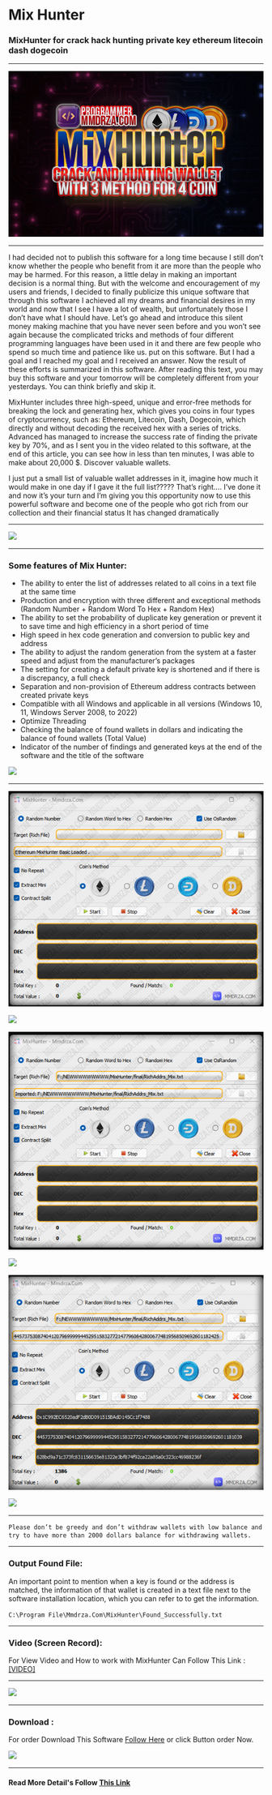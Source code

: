# Mix Hunter

### MixHunter for crack hack hunting private key ethereum litecoin dash dogecoin

---

![MixHunter for crack hack hunting private key ethereum litecoin dash dogecoin](https://raw.githubusercontent.com/Pymmdrza/MixHunter/mainx/media/MixHunter_PostCover.jpg 'MixHunter for crack hack hunting private key ethereum litecoin dash dogecoin')

---

I had decided not to publish this software for a long time because I still don’t know whether the people who benefit from it are more than the people who may be harmed. For this reason, a little delay in making an important decision is a normal thing. But with the welcome and encouragement of my users and friends, I decided to finally publicize this unique software that through this software I achieved all my dreams and financial desires in my world and now that I see I have a lot of wealth, but unfortunately those I don’t have what I should have. Let’s go ahead and introduce this silent money making machine that you have never seen before and you won’t see again because the complicated tricks and methods of four different programming languages have been used in it and there are few people who spend so much time and patience like us. put on this software. But I had a goal and I reached my goal and I received an answer. Now the result of these efforts is summarized in this software. After reading this text, you may buy this software and your tomorrow will be completely different from your yesterdays. You can think briefly and skip it.

MixHunter includes three high-speed, unique and error-free methods for breaking the lock and generating hex, which gives you coins in four types of cryptocurrency, such as: Ethereum, Litecoin, Dash, Dogecoin, which directly and without decoding the received hex with a series of tricks. Advanced has managed to increase the success rate of finding the private key by 70%, and as I sent you in the video related to this software, at the end of this article, you can see how in less than ten minutes, I was able to make about 20,000 $. Discover valuable wallets.

I just put a small list of valuable wallet addresses in it, imagine how much it would make in one day if I gave it the full list????? That’s right…. I’ve done it and now it’s your turn and I’m giving you this opportunity now to use this powerful software and become one of the people who got rich from our collection and their financial status It has changed dramatically

---

[![](https://mmdrza.com/wp-content/uploads/2023/01/order-btn04.png )](https://mmdrza.com/product/mixhunter/)

---
### Some features of Mix Hunter:

- The ability to enter the list of addresses related to all coins in a text file at the same time
- Production and encryption with three different and exceptional methods (Random Number + Random Word To Hex + Random Hex)
- The ability to set the probability of duplicate key generation or prevent it to save time and high efficiency in a short period of time
- High speed in hex code generation and conversion to public key and address
- The ability to adjust the random generation from the system at a faster speed and adjust from the manufacturer’s packages
- The setting for creating a default private key is shortened and if there is a discrepancy, a full check
- Separation and non-provision of Ethereum address contracts between created private keys
- Compatible with all Windows and applicable in all versions (Windows 10, 11, Windows Server 2008, to 2022)
- Optimize Threading
- Checking the balance of found wallets in dollars and indicating the balance of found wallets (Total Value)
- Indicator of the number of findings and generated keys at the end of the software and the title of the software

[![](https://mmdrza.com/wp-content/uploads/2023/01/order-btn04.png )](https://mmdrza.com/product/mixhunter/)

---

![](https://raw.githubusercontent.com/Pymmdrza/MixHunter/mainx/media/MainScreen_01.png)

[![](https://mmdrza.com/wp-content/uploads/2023/01/order-btn04.png )](https://mmdrza.com/product/mixhunter/)

![](https://raw.githubusercontent.com/Pymmdrza/MixHunter/mainx/media/MainScreen_02.png)

[![](https://mmdrza.com/wp-content/uploads/2023/01/order-btn04.png )](https://mmdrza.com/product/mixhunter/)

![](https://raw.githubusercontent.com/Pymmdrza/MixHunter/mainx/media/MainScreen_03_Start.png)

[![](https://mmdrza.com/wp-content/uploads/2023/01/order-btn04.png )](https://mmdrza.com/product/mixhunter/)

---
```
Please don’t be greedy and don’t withdraw wallets with low balance and try to have more than 2000 dollars balance for withdrawing wallets.
```
---

### Output Found File:

An important point to mention when a key is found or the address is matched, the information of that wallet is created in a text file next to the software installation location, which you can refer to to get the information.

`C:\Program File\Mmdrza.Com\MixHunter\Found_Successfully.txt`

---

### Video (Screen Record):

For View Video and How to work with MixHunter Can Follow This Link : [[VIDEO]](https://videopress.com/v/tzUYTUUr)

---

[![](https://mmdrza.com/wp-content/uploads/2023/01/order-btn04.png )](https://mmdrza.com/product/mixhunter/)


---

### Download :

For order Download This Software [Follow Here](https://mmdrza.com/product/mixhunter/) or click Button order Now.

[![](https://mmdrza.com/wp-content/uploads/2023/01/order-btn04.png )](https://mmdrza.com/product/mixhunter/)

---

#### Read More Detail's Follow [This Link](https://mmdrza.com/mixhunter-crack-and-hunting-eth-ltc-dash-doge-pro/)


